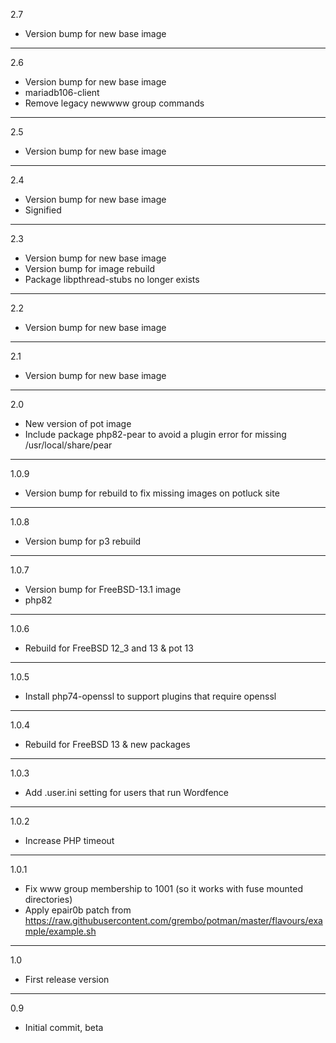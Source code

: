 2.7

* Version bump for new base image

---

2.6

* Version bump for new base image
* mariadb106-client
* Remove legacy newwww group commands

---

2.5

* Version bump for new base image

---

2.4

* Version bump for new base image
* Signified

---

2.3

* Version bump for new base image
* Version bump for image rebuild
* Package libpthread-stubs no longer exists

---

2.2

* Version bump for new base image

---

2.1

* Version bump for new base image

---

2.0

* New version of pot image
* Include package php82-pear to avoid a plugin error for missing /usr/local/share/pear

---

1.0.9

* Version bump for rebuild to fix missing images on potluck site

---

1.0.8

* Version bump for p3 rebuild

---

1.0.7

* Version bump for FreeBSD-13.1 image
* php82

---

1.0.6

* Rebuild for FreeBSD 12_3 and 13 & pot 13

---

1.0.5

* Install php74-openssl to support plugins that require openssl

---

1.0.4

* Rebuild for FreeBSD 13 & new packages

---

1.0.3

* Add .user.ini setting for users that run Wordfence

---

1.0.2

* Increase PHP timeout

---

1.0.1

* Fix www group membership to 1001 (so it works with fuse mounted directories)
* Apply epair0b patch from https://raw.githubusercontent.com/grembo/potman/master/flavours/example/example.sh

---

1.0

* First release version

---

0.9

* Initial commit, beta

